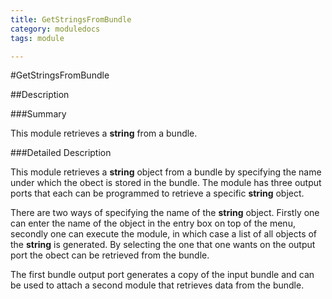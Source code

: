 ```yaml
---
title: GetStringsFromBundle
category: moduledocs
tags: module

---
```


#GetStringsFromBundle

##Description

###Summary

This module retrieves a **string** from a bundle.

###Detailed Description

This module retrieves a **string** object from a bundle by specifying the name under which the obect is stored in the bundle. The module has three output ports that each can be programmed to retrieve a specific **string** object.

There are two ways of specifying the name of the **string** object. Firstly one can enter the name of the object in the entry box on top of the menu, secondly one can execute the module, in which case a list of all objects of the **string** is generated. By selecting the one that one wants on the output port the obect can be retrieved from the bundle.

The first bundle output port generates a copy of the input bundle and can be used to attach a second module that retrieves data from the bundle.